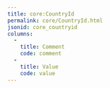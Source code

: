 ```yaml
---
title: core:CountryId
permalink: core/CountryId.html
jsonid: core_countryid
columns:
  - 
    title: Comment
    code: comment
  - 
    title: Value
    code: value
---
```

